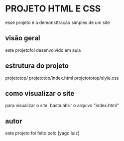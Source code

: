 # PROJETO HTML E CSS
esse projeto é a demonsttração simples de um site

## visão geral
este projetofoi desenvolvido em aula

## estrutura do projeto
projetotop/
projetotop/index.html
projetototop/slyle.css

## como visualizar o site
para visualizar o site, basta abrir o arquivo "index.html"

## autor
este projeto foi feito pelo [yago luiz]

